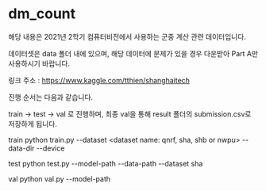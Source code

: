 # dm_count

해당 내용은 2021년 2학기 컴퓨터비전에서 사용하는 군중 계산 관련 데이터입니다.

데이터셋은 data 폴더 내에 있으며, 해당 데이터에 문제가 있을 경우 다운받아 Part A만 사용하시기 바랍니다.

링크 주소 : https://www.kaggle.com/tthien/shanghaitech

진행 순서는 다음과 같습니다.

train -> test -> val 로 진행하며, 최종 val을 통해 result 폴더의 submission.csv로 저장하게 됩니다.

train
python train.py --dataset <dataset name: qnrf, sha, shb or nwpu> --data-dir <path to dataset> --device <gpu device id>

test
python test.py --model-path <path of the model to be evaluated> --data-path <directory for the dataset> --dataset sha
  
val
python val.py --model-path <path of the model to be evaluated>
